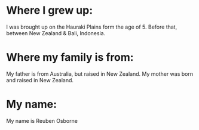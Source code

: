 # Where I grew up:

I was brought up on the Hauraki Plains form the age of 5.
Before that, between New Zealand & Bali, Indonesia.

# Where my family is from:

My father is from Australia, but raised in New Zealand.
My mother was born and raised in New Zealand.

# My name:

My name is Reuben Osborne

